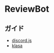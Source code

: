 # ReviewBot

## ガイド

- [discord.js](https://discord.js.org/#/docs/main/master/general/welcome)
- [klasa](https://klasa.js.org/#/docs/klasa/master/Getting%20Started/GettingStarted)